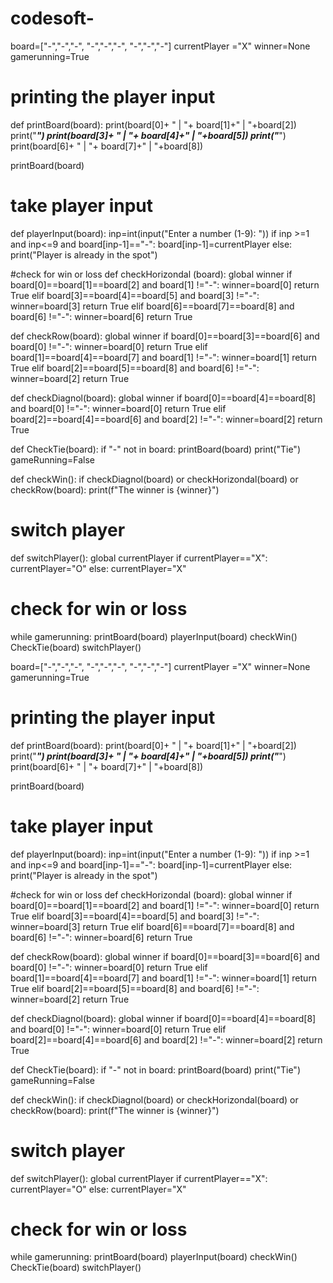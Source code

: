 # codesoft-
board=["-","-","-",
       "-","-","-",
       "-","-","-"]
currentPlayer ="X"
winner=None
gamerunning=True



# printing the player input
def printBoard(board):
    print(board[0]+ "  | "+ board[1]+"  |  "+board[2])
    print("___________")
    print(board[3]+ "  | "+ board[4]+"  |  "+board[5])
    print("___________")
    print(board[6]+ "  | "+ board[7]+"  |  "+board[8])

printBoard(board)
# take player input

def playerInput(board):
  inp=int(input("Enter a number (1-9): "))
  if inp >=1 and inp<=9 and board[inp-1]=="-":
    board[inp-1]=currentPlayer
  else:
    print("Player is already in the spot")

  


#check for win or loss
def checkHorizondal (board):
  global winner
  if board[0]==board[1]==board[2] and board[1] !="-":
    winner=board[0]
    return True 
  elif board[3]==board[4]==board[5] and board[3] !="-":
    winner=board[3]
    return True
  elif board[6]==board[7]==board[8] and board[6] !="-":
    winner=board[6]
    return True

def checkRow(board):
    global winner
    if board[0]==board[3]==board[6] and board[0] !="-":
      winner=board[0]
      return True 
    elif board[1]==board[4]==board[7] and board[1] !="-":
      winner=board[1]
      return True
    elif board[2]==board[5]==board[8] and board[6] !="-":
      winner=board[2]
      return True

def checkDiagnol(board):
  global winner 
  if board[0]==board[4]==board[8] and board[0] !="-":
    winner=board[0]
    return True
  elif board[2]==board[4]==board[6] and board[2] !="-":
    winner=board[2]
    return True

def CheckTie(board):
  if "-" not in board:
    printBoard(board)
    print("Tie")
    gameRunning=False

  
def checkWin():
  if checkDiagnol(board) or checkHorizondal(board) or checkRow(board):
    print(f"The winner is {winner}")

# switch player 
def switchPlayer():
  global currentPlayer
  if currentPlayer=="X":
    currentPlayer="O"
  else:
    currentPlayer="X"

  


# check for win or loss
while gamerunning:
  printBoard(board)
  playerInput(board)
  checkWin()
  CheckTie(board)
  switchPlayer()



board=["-","-","-",
       "-","-","-",
       "-","-","-"]
currentPlayer ="X"
winner=None
gamerunning=True



# printing the player input
def printBoard(board):
    print(board[0]+ "  | "+ board[1]+"  |  "+board[2])
    print("___________")
    print(board[3]+ "  | "+ board[4]+"  |  "+board[5])
    print("___________")
    print(board[6]+ "  | "+ board[7]+"  |  "+board[8])

printBoard(board)
# take player input

def playerInput(board):
  inp=int(input("Enter a number (1-9): "))
  if inp >=1 and inp<=9 and board[inp-1]=="-":
    board[inp-1]=currentPlayer
  else:
    print("Player is already in the spot")

  


#check for win or loss
def checkHorizondal (board):
  global winner
  if board[0]==board[1]==board[2] and board[1] !="-":
    winner=board[0]
    return True 
  elif board[3]==board[4]==board[5] and board[3] !="-":
    winner=board[3]
    return True
  elif board[6]==board[7]==board[8] and board[6] !="-":
    winner=board[6]
    return True

def checkRow(board):
    global winner
    if board[0]==board[3]==board[6] and board[0] !="-":
      winner=board[0]
      return True 
    elif board[1]==board[4]==board[7] and board[1] !="-":
      winner=board[1]
      return True
    elif board[2]==board[5]==board[8] and board[6] !="-":
      winner=board[2]
      return True

def checkDiagnol(board):
  global winner 
  if board[0]==board[4]==board[8] and board[0] !="-":
    winner=board[0]
    return True
  elif board[2]==board[4]==board[6] and board[2] !="-":
    winner=board[2]
    return True

def CheckTie(board):
  if "-" not in board:
    printBoard(board)
    print("Tie")
    gameRunning=False

  
def checkWin():
  if checkDiagnol(board) or checkHorizondal(board) or checkRow(board):
    print(f"The winner is {winner}")

# switch player 
def switchPlayer():
  global currentPlayer
  if currentPlayer=="X":
    currentPlayer="O"
  else:
    currentPlayer="X"

  


# check for win or loss
while gamerunning:
  printBoard(board)
  playerInput(board)
  checkWin()
  CheckTie(board)
  switchPlayer()
